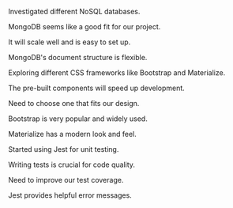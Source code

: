 Investigated different NoSQL databases.

MongoDB seems like a good fit for our project.

It will scale well and is easy to set up.

MongoDB's document structure is flexible.

Exploring different CSS frameworks like Bootstrap and Materialize.

The pre-built components will speed up development.

Need to choose one that fits our design.

Bootstrap is very popular and widely used.

Materialize has a modern look and feel.

Started using Jest for unit testing.

Writing tests is crucial for code quality.

Need to improve our test coverage.

Jest provides helpful error messages.